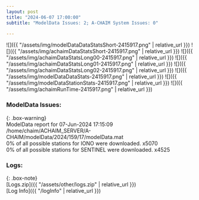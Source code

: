 ```yaml
---
layout: post
title: "2024-06-07 17:00:00"
subtitle: "ModelData Issues: 2; A-CHAIM System Issues: 0"

---
```


![]({{ "/assets/img/modelDataDataStatsShort-2415917.png" | relative_url }})
![]({{ "/assets/img/achaimDataStatsShort-2415917.png" | relative_url }})
![]({{ "/assets/img/achaimDataStatsLong00-2415917.png" | relative_url }})
![]({{ "/assets/img/achaimDataStatsLong01-2415917.png" | relative_url }})
![]({{ "/assets/img/achaimDataStatsLong02-2415917.png" | relative_url }})
![]({{ "/assets/img/modelDataDataStats-2415917.png" | relative_url }})
![]({{ "/assets/img/modelDataStationStats-2415917.png" | relative_url }})
![]({{ "/assets/img/achaimRunTime-2415917.png" | relative_url }})


### ModelData Issues:  
  
{: .box-warning}  
 ModelData report for 07-Jun-2024 17:15:09   
 /home/chaim/ACHAIM_SERVER/A-CHAIM/modelData/2024/159/17/modelData.mat   
 0% of all possible stations for IONO were downloaded. x5070   
 0% of all possible stations for SENTINEL were downloaded. x4525   
  


### Logs:  
  
{: .box-note}  
[Logs.zip]({{ "/assets/other/logs.zip" | relative_url }})  
[Log Info]({{ "/logInfo" | relative_url }})  
